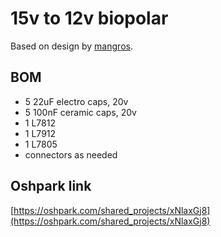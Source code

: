 # 15v to 12v biopolar

Based on design by [mangros](https://www.muffwiggler.com/forum/viewtopic.php?t=133086&start=0&postdays=0&postorder=asc&highlight=).

## BOM

* 5 22uF electro caps, 20v
* 5 100nF ceramic caps, 20v
* 1 L7812
* 1 L7912
* 1 L7805
* connectors as needed


## Oshpark link

[https://oshpark.com/shared_projects/xNlaxGj8](https://oshpark.com/shared_projects/xNlaxGj8)
